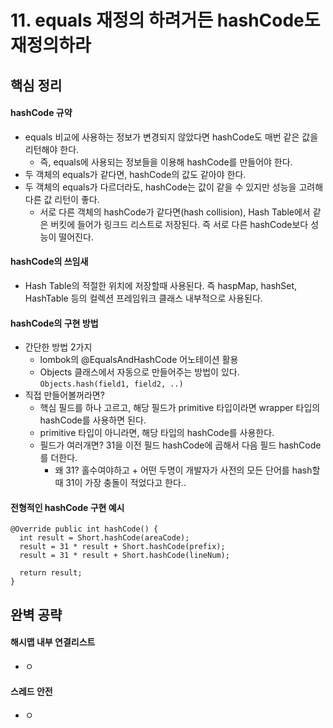 # 11. equals 재정의 하려거든 hashCode도 재정의하라
## 핵심 정리
#### hashCode 규약
 * equals 비교에 사용하는 정보가 변경되지 않았다면 hashCode도 매번 같은 값을 리턴해야 한다.
   * 즉, equals에 사용되는 정보들을 이용해 hashCode를 만들어야 한다.
 * 두 객체의 equals가 같다면, hashCode의 값도 같아야 한다.
 * 두 객체의 equals가 다르더라도, hashCode는 값이 같을 수 있지만 성능을 고려해 다른 값 리턴이 좋다.
    * 서로 다른 객체의 hashCode가 같다면(hash collision), Hash Table에서 같은 버킷에 들어가 링크드 리스트로 저장된다. 즉 서로 다른 hashCode보다 성능이 떨어진다.
#### hashCode의 쓰임새
 * Hash Table의 적절한 위치에 저장할때 사용된다. 즉 haspMap, hashSet, HashTable 등의 컬렉션 프레임워크 클래스 내부적으로 사용된다.
#### hashCode의 구현 방법
 * 간단한 방법 2가지
    * lombok의 @EqualsAndHashCode 어노테이션 활용
    * Objects 클래스에서 자동으로 만들어주는 방법이 있다. `Objects.hash(field1, field2, ..)`
 * 직접 만들어볼꺼라면?
   * 핵심 필드를 하나 고르고, 해당 필드가 primitive 타입이라면 wrapper 타입의 hashCode를 사용하면 된다.
   * primitive 타입이 아니라면, 해당 타입의 hashCode를 사용한다.
   * 필드가 여러개면? 31을 이전 필드 hashCode에 곱해서 다음 필드 hashCode를 더한다.
      * 왜 31? 홀수여야하고 + 어떤 두명이 개발자가 사전의 모든 단어를 hash할때 31이 가장 충돌이 적었다고 한다..
 
#### 전형적인 hashCode 구현 예시
```
@Override public int hashCode() {
  int result = Short.hashCode(areaCode);
  result = 31 * result + Short.hashCode(prefix);
  result = 31 * result + Short.hashCode(lineNum);

  return result;
}
```


## 완벽 공략
#### 해시맵 내부 연결리스트
 * ㅇ
#### 스레드 안전
 * ㅇ
